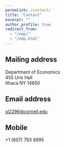 ```yaml
---
permalink: /contact/
title: "Contact"
excerpt: ""
author_profile: true
redirect_from: 
  - "/nmp/"
  - "/nmp.html"
---
```


## Mailing address
Department of Economics <br />
455 Uris Hall <br />
Ithaca NY 14850

## Email address
sl2296@cornell.edu

## Mobile
+1 (607) 793 8995
